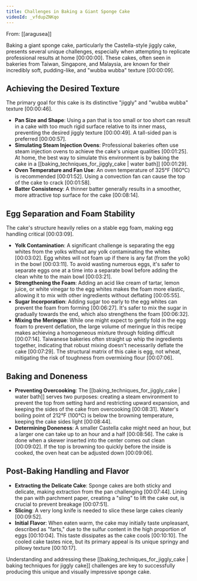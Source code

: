 ```yaml
---
title: Challenges in Baking a Giant Sponge Cake
videoId: _vfdupZNKqo
---
```


From: [[aragusea]] <br/> 

Baking a giant sponge cake, particularly the Castella-style jiggly cake, presents several unique challenges, especially when attempting to replicate professional results at home <a class="yt-timestamp" data-t="00:00:00">[00:00:00]</a>. These cakes, often seen in bakeries from Taiwan, Singapore, and Malaysia, are known for their incredibly soft, pudding-like, and "wubba wubba" texture <a class="yt-timestamp" data-t="00:00:09">[00:00:09]</a>.

## Achieving the Desired Texture
The primary goal for this cake is its distinctive "jiggly" and "wubba wubba" texture <a class="yt-timestamp" data-t="00:00:46">[00:00:46]</a>.
*   **Pan Size and Shape**: Using a pan that is too small or too short can result in a cake with too much rigid surface relative to its inner mass, preventing the desired jiggly texture <a class="yt-timestamp" data-t="00:00:49">[00:00:49]</a>. A tall-sided pan is preferred <a class="yt-timestamp" data-t="00:00:57">[00:00:57]</a>.
*   **Simulating Steam Injection Ovens**: Professional bakeries often use steam injection ovens to achieve the cake's unique qualities <a class="yt-timestamp" data-t="00:01:25">[00:01:25]</a>. At home, the best way to simulate this environment is by baking the cake in a [[baking_techniques_for_jiggly_cake | water bath]] <a class="yt-timestamp" data-t="00:01:29">[00:01:29]</a>.
*   **Oven Temperature and Fan Use**: An oven temperature of 325°F (160°C) is recommended <a class="yt-timestamp" data-t="00:01:52">[00:01:52]</a>. Using a convection fan can cause the top of the cake to crack <a class="yt-timestamp" data-t="00:01:58">[00:01:58]</a>.
*   **Batter Consistency**: A thinner batter generally results in a smoother, more attractive top surface for the cake <a class="yt-timestamp" data-t="00:08:14">[00:08:14]</a>.

## Egg Separation and Foam Stability
The cake's structure heavily relies on a stable egg foam, making egg handling critical <a class="yt-timestamp" data-t="00:03:09">[00:03:09]</a>.
*   **Yolk Contamination**: A significant challenge is separating the egg whites from the yolks without any yolk contaminating the whites <a class="yt-timestamp" data-t="00:03:02">[00:03:02]</a>. Egg whites will not foam up if there is any fat (from the yolk) in the bowl <a class="yt-timestamp" data-t="00:03:11">[00:03:11]</a>. To avoid wasting numerous eggs, it's safer to separate eggs one at a time into a separate bowl before adding the clean white to the main bowl <a class="yt-timestamp" data-t="00:03:21">[00:03:21]</a>.
*   **Strengthening the Foam**: Adding an acid like cream of tartar, lemon juice, or white vinegar to the egg whites makes the foam more elastic, allowing it to mix with other ingredients without deflating <a class="yt-timestamp" data-t="00:05:55">[00:05:55]</a>.
*   **Sugar Incorporation**: Adding sugar too early to the egg whites can prevent the foam from forming <a class="yt-timestamp" data-t="00:06:27">[00:06:27]</a>. It's safer to mix the sugar in gradually towards the end, which also strengthens the foam <a class="yt-timestamp" data-t="00:06:32">[00:06:32]</a>.
*   **Mixing the Meringue**: While one might expect to gently fold in the egg foam to prevent deflation, the large volume of meringue in this recipe makes achieving a homogeneous mixture through folding difficult <a class="yt-timestamp" data-t="00:07:14">[00:07:14]</a>. Taiwanese bakeries often straight up whip the ingredients together, indicating that robust mixing doesn't necessarily deflate the cake <a class="yt-timestamp" data-t="00:07:29">[00:07:29]</a>. The structural matrix of this cake is egg, not wheat, mitigating the risk of toughness from overmixing flour <a class="yt-timestamp" data-t="00:07:06">[00:07:06]</a>.

## Baking and Doneness
*   **Preventing Overcooking**: The [[baking_techniques_for_jiggly_cake | water bath]] serves two purposes: creating a steam environment to prevent the top from setting hard and restricting upward expansion, and keeping the sides of the cake from overcooking <a class="yt-timestamp" data-t="00:08:31">[00:08:31]</a>. Water's boiling point of 212°F (100°C) is below the browning temperature, keeping the cake sides light <a class="yt-timestamp" data-t="00:08:44">[00:08:44]</a>.
*   **Determining Doneness**: A smaller Castella cake might need an hour, but a larger one can take up to an hour and a half <a class="yt-timestamp" data-t="00:08:56">[00:08:56]</a>. The cake is done when a skewer inserted into the center comes out clean <a class="yt-timestamp" data-t="00:09:02">[00:09:02]</a>. If the top is browning too quickly before the inside is cooked, the oven heat can be adjusted down <a class="yt-timestamp" data-t="00:09:06">[00:09:06]</a>.

## Post-Baking Handling and Flavor
*   **Extracting the Delicate Cake**: Sponge cakes are both sticky and delicate, making extraction from the pan challenging <a class="yt-timestamp" data-t="00:07:44">[00:07:44]</a>. Lining the pan with parchment paper, creating a "sling" to lift the cake out, is crucial to prevent breakage <a class="yt-timestamp" data-t="00:07:51">[00:07:51]</a>.
*   **Slicing**: A very long knife is needed to slice these large cakes cleanly <a class="yt-timestamp" data-t="00:09:52">[00:09:52]</a>.
*   **Initial Flavor**: When eaten warm, the cake may initially taste unpleasant, described as "farts," due to the sulfur content in the high proportion of eggs <a class="yt-timestamp" data-t="00:10:04">[00:10:04]</a>. This taste dissipates as the cake cools <a class="yt-timestamp" data-t="00:10:10">[00:10:10]</a>. The cooled cake tastes nice, but its primary appeal is its unique springy and pillowy texture <a class="yt-timestamp" data-t="00:10:17">[00:10:17]</a>.

Understanding and addressing these [[baking_techniques_for_jiggly_cake | baking techniques for jiggly cake]] challenges are key to successfully producing this unique and visually impressive sponge cake.